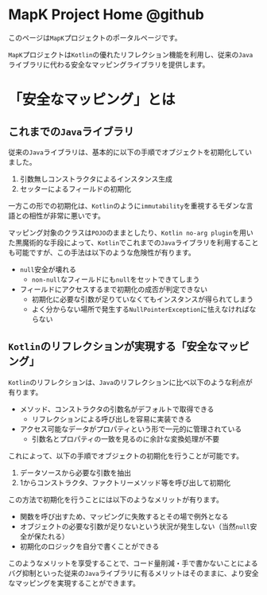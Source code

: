 # MapK Project Home @github
このページは`MapK`プロジェクトのポータルページです。

`MapK`プロジェクトは`Kotlin`の優れたリフレクション機能を利用し、従来の`Java`ライブラリに代わる安全なマッピングライブラリを提供します。

# 「安全なマッピング」とは
## これまでの`Java`ライブラリ
従来の`Java`ライブラリは、基本的に以下の手順でオブジェクトを初期化していました。

1. 引数無しコンストラクタによるインスタンス生成
2. セッターによるフィールドの初期化

一方この形での初期化は、`Kotlin`のように`immutability`を重視するモダンな言語との相性が非常に悪いです。

マッピング対象のクラスは`POJO`のままとしたり、`Kotlin no-arg plugin`を用いた黒魔術的な手段によって、`Kotlin`でこれまでの`Java`ライブラリを利用することも可能ですが、この手法は以下のような危険性が有ります。

- `null`安全が壊れる
  - `non-null`なフィールドにも`null`をセットできてしまう
- フィールドにアクセスするまで初期化の成否が判定できない
  - 初期化に必要な引数が足りていなくてもインスタンスが得られてしまう
  - よく分からない場所で発生する`NullPointerException`に怯えなければならない

## `Kotlin`のリフレクションが実現する「安全なマッピング」
`Kotlin`のリフレクションは、`Java`のリフレクションに比べ以下のような利点が有ります。

- メソッド、コンストラクタの引数名がデフォルトで取得できる
  - リフレクションによる呼び出しを容易に実装できる
- アクセス可能なデータがプロパティという形で一元的に管理されている
  - 引数名とプロパティの一致を見るのに余計な変換処理が不要

これによって、以下の手順でオブジェクトの初期化を行うことが可能です。

1. データソースから必要な引数を抽出
2. 1からコンストラクタ、ファクトリーメソッド等を呼び出して初期化

この方法で初期化を行うことには以下のようなメリットが有ります。

- 関数を呼び出すため、マッピングに失敗するとその場で例外となる
- オブジェクトの必要な引数が足りないという状況が発生しない（当然`null`安全が保たれる）
- 初期化のロジックを自分で書くことができる

このようなメリットを享受することで、コード量削減・手で書かないことによるバグ抑制といった従来の`Java`ライブラリに有るメリットはそのままに、より安全なマッピングを実現することができます。
